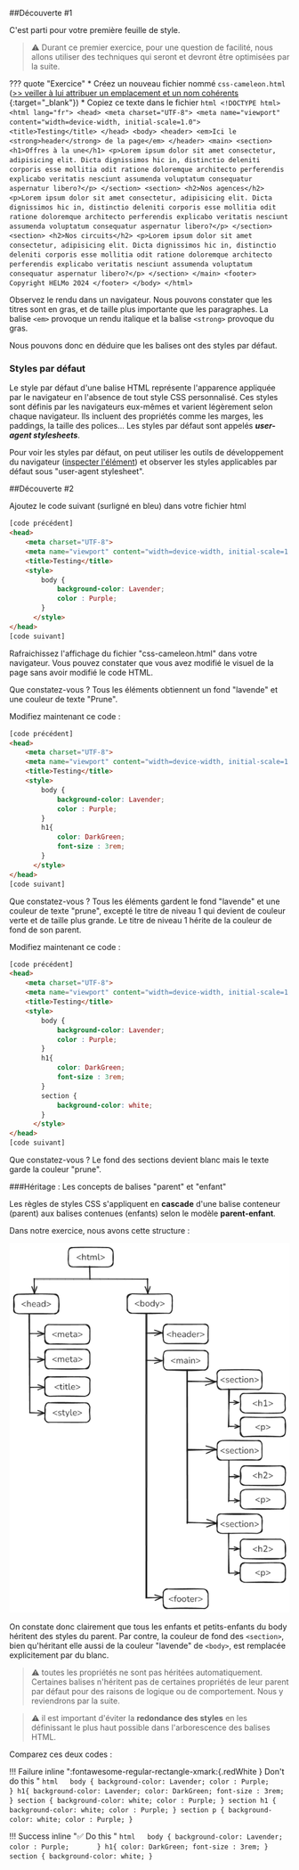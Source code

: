 ##Découverte #1

C'est parti pour votre première feuille de style.

>:warning: Durant ce premier exercice, pour une question de facilité,  nous allons utiliser des techniques qui seront et devront être optimisées par la suite.

??? quote "Exercice"
    * Créez un nouveau fichier nommé `css-cameleon.html` ([>> veiller à lui attribuer un emplacement et un nom cohérents ](../html_init/organisation.md){:target="_blank"})
    * Copiez ce texte dans le fichier
    ```html
    <!DOCTYPE html>
    <html lang="fr">
    <head>
        <meta charset="UTF-8">
        <meta name="viewport" content="width=device-width, initial-scale=1.0">
        <title>Testing</title>
    </head>
    <body>
        <header>
            <em>Ici le <strong>header</strong> de la page</em>
        </header>
        <main>
            <section>
                <h1>Offres à la une</h1>
                <p>Lorem ipsum dolor sit amet consectetur, adipisicing elit. Dicta dignissimos hic in, distinctio deleniti corporis esse mollitia odit ratione doloremque architecto perferendis explicabo veritatis nesciunt assumenda voluptatum consequatur aspernatur libero?</p>
            </section>
            <section>
                <h2>Nos agences</h2>
                <p>Lorem ipsum dolor sit amet consectetur, adipisicing elit. Dicta dignissimos hic in, distinctio deleniti corporis esse mollitia odit ratione doloremque architecto perferendis explicabo veritatis nesciunt assumenda voluptatum consequatur aspernatur libero?</p>
            </section>
            <section>
                <h2>Nos circuits</h2>
                <p>Lorem ipsum dolor sit amet consectetur, adipisicing elit. Dicta dignissimos hic in, distinctio deleniti corporis esse mollitia odit ratione doloremque architecto perferendis explicabo veritatis nesciunt assumenda voluptatum consequatur aspernatur libero?</p>
            </section>
        </main>
        <footer>
            Copyright HELMo 2024
        </footer>
    </body>
    </html>
    ```

Observez le rendu dans un navigateur.  Nous pouvons constater que les titres sont en gras, et de taille plus importante que les paragraphes.  La balise `<em>` provoque un rendu italique et la balise `<strong>` provoque du gras.

Nous pouvons donc en déduire que les balises ont des styles par défaut.

### Styles par défaut

Le style par défaut d'une balise HTML représente l'apparence appliquée par le navigateur en l'absence de tout style CSS personnalisé. Ces styles sont définis par les navigateurs eux-mêmes et varient légèrement selon chaque navigateur. Ils incluent des propriétés comme les marges, les paddings, la taille des polices...  Les styles par défaut sont appelés ***user-agent stylesheets***.

Pour voir les styles par défaut, on peut utiliser les outils de développement du navigateur ([inspecter l'élément](inspecteur.md)) et observer les styles applicables par défaut sous "user-agent stylesheet". 

##Découverte #2

Ajoutez le code suivant (surligné en bleu) dans votre fichier html

```html  hl_lines="6-11" linenums="1" 
[code précédent]
<head>
    <meta charset="UTF-8">
    <meta name="viewport" content="width=device-width, initial-scale=1.0">
    <title>Testing</title>
	<style>
	    body {
			background-color: Lavender;
            color : Purple;
		}
	  </style>
</head>
[code suivant]
```
Rafraichissez l'affichage du fichier "css-cameleon.html" dans votre navigateur. Vous pouvez constater que vous avez modifié le visuel de la page sans avoir modifié le code HTML.

Que constatez-vous ? 
Tous les éléments obtiennent un fond "lavende" et une couleur de texte "Prune".

Modifiez maintenant ce code :

```html  hl_lines="10-14" linenums="1" 
[code précédent]
<head>
    <meta charset="UTF-8">
    <meta name="viewport" content="width=device-width, initial-scale=1.0">
    <title>Testing</title>
	<style>
	    body {
			background-color: Lavender;
            color : Purple;
		}
		h1{
			color: DarkGreen;
			font-size : 3rem;
		}
	  </style>
</head>
[code suivant]
```

Que constatez-vous ? 
Tous les éléments gardent le fond "lavende"  et une couleur de texte "prune", excepté le titre de niveau 1 qui devient de couleur verte et de taille plus grande.  Le titre de niveau 1 hérite de la couleur de fond de son parent.

Modifiez maintenant ce code :

```html  hl_lines="15-17" linenums="1" 
[code précédent]
<head>
    <meta charset="UTF-8">
    <meta name="viewport" content="width=device-width, initial-scale=1.0">
    <title>Testing</title>
	<style>
	    body {
			background-color: Lavender;
            color : Purple;
		}
		h1{
			color: DarkGreen;
			font-size : 3rem;
		}
        section {
			background-color: white;
		}
	  </style>
</head>
[code suivant]
```

Que constatez-vous ? 
Le fond des sections devient blanc mais le texte garde la couleur "prune".

###Héritage : Les concepts de balises "parent" et "enfant"

Les règles de styles CSS s'appliquent en **cascade** d'une balise conteneur (parent) aux balises contenues (enfants) selon le modèle **parent-enfant**.

Dans notre exercice, nous avons cette structure :

![Heritage parent-enfant](../img/06_cssBase/heritage.png)

On constate donc clairement que tous les enfants et petits-enfants du body héritent des styles du parent.
Par contre, la couleur de fond des  `<section>`, bien qu'héritant elle aussi de la couleur "lavende" de `<body>`, est remplacée explicitement par du blanc.

>:warning: toutes les propriétés ne sont pas héritées automatiquement. Certaines balises n'héritent pas de certaines propriétés de leur parent par défaut pour des raisons de logique ou de comportement. Nous y reviendrons par la suite.

>:warning: il est important d'éviter la **redondance des styles** en les définissant le plus haut possible dans l'arborescence des balises HTML.

Comparez ces deux codes :
 

!!! Failure  inline ":fontawesome-regular-rectangle-xmark:{.redWhite } Don't do this "
    ```html  
    body {
			background-color: Lavender;
			color : Purple;		 
	}
	h1{
			background-color: Lavender;
            color: DarkGreen;
			font-size : 3rem;
	}
	section {
			background-color: white;
            color : Purple;
	}
	section h1 {
			background-color: white;
            color : Purple;
	}
	section p {
			background-color: white;
            color : Purple;
	}
    ``` 

!!! Success inline ":white_check_mark: Do this "
    ```html  
    body {
			background-color: Lavender;
			color : Purple;		 
	}
	h1{
			color: DarkGreen;
			font-size : 3rem;
	}
	section {
			background-color: white;
	}
    ```

<div class="clearFloat"></div> 

